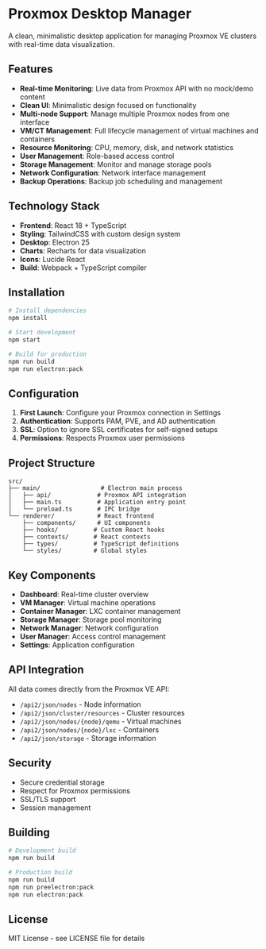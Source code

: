 # Proxmox Desktop Manager

A clean, minimalistic desktop application for managing Proxmox VE clusters with real-time data visualization.

## Features

- **Real-time Monitoring**: Live data from Proxmox API with no mock/demo content
- **Clean UI**: Minimalistic design focused on functionality
- **Multi-node Support**: Manage multiple Proxmox nodes from one interface
- **VM/CT Management**: Full lifecycle management of virtual machines and containers
- **Resource Monitoring**: CPU, memory, disk, and network statistics
- **User Management**: Role-based access control
- **Storage Management**: Monitor and manage storage pools
- **Network Configuration**: Network interface management
- **Backup Operations**: Backup job scheduling and management

## Technology Stack

- **Frontend**: React 18 + TypeScript
- **Styling**: TailwindCSS with custom design system
- **Desktop**: Electron 25
- **Charts**: Recharts for data visualization
- **Icons**: Lucide React
- **Build**: Webpack + TypeScript compiler

## Installation

```bash
# Install dependencies
npm install

# Start development
npm start

# Build for production
npm run build
npm run electron:pack
```

## Configuration

1. **First Launch**: Configure your Proxmox connection in Settings
2. **Authentication**: Supports PAM, PVE, and AD authentication
3. **SSL**: Option to ignore SSL certificates for self-signed setups
4. **Permissions**: Respects Proxmox user permissions

## Project Structure

```
src/
├── main/                 # Electron main process
│   ├── api/             # Proxmox API integration
│   ├── main.ts          # Application entry point
│   └── preload.ts       # IPC bridge
└── renderer/            # React frontend
    ├── components/      # UI components
    ├── hooks/          # Custom React hooks
    ├── contexts/       # React contexts
    ├── types/          # TypeScript definitions
    └── styles/         # Global styles
```

## Key Components

- **Dashboard**: Real-time cluster overview
- **VM Manager**: Virtual machine operations
- **Container Manager**: LXC container management
- **Storage Manager**: Storage pool monitoring
- **Network Manager**: Network configuration
- **User Manager**: Access control management
- **Settings**: Application configuration

## API Integration

All data comes directly from the Proxmox VE API:
- `/api2/json/nodes` - Node information
- `/api2/json/cluster/resources` - Cluster resources
- `/api2/json/nodes/{node}/qemu` - Virtual machines
- `/api2/json/nodes/{node}/lxc` - Containers
- `/api2/json/storage` - Storage information

## Security

- Secure credential storage
- Respect for Proxmox permissions
- SSL/TLS support
- Session management

## Building

```bash
# Development build
npm run build

# Production build
npm run build
npm run preelectron:pack
npm run electron:pack
```

## License

MIT License - see LICENSE file for details